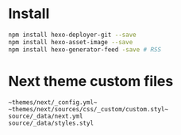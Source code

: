# Install

```sh
npm install hexo-deployer-git --save
npm install hexo-asset-image --save
npm install hexo-generator-feed -save # RSS
```

# Next theme custom files

```text
~themes/next/_config.yml~
~themes/next/sources/css/_custom/custom.styl~
source/_data/next.yml
source/_data/styles.styl
```
